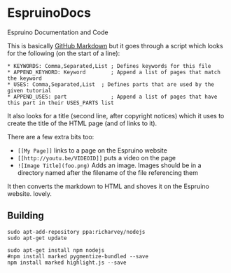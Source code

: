 <!--- Copyright (c) 2013 Gordon Williams, Pur3 Ltd. See the file LICENSE for copying permission. -->
EspruinoDocs
============

Espruino Documentation and Code

This is basically [GitHub Markdown](https://help.github.com/articles/github-flavored-markdown) but it goes through a script which looks for the following (on the start of a line):

    * KEYWORDS: Comma,Separated,List ; Defines keywords for this file
    * APPEND_KEYWORD: Keyword        ; Append a list of pages that match the keyword
    * USES: Comma,Separated,List  ; Defines parts that are used by the given tutorial
    * APPEND_USES: part              ; Append a list of pages that have this part in their USES_PARTS list

It also looks for a title (second line, after copyright notices) which it uses to create the title of the HTML page (and of links to it).

There are a few extra bits too:
* ```[[My Page]]``` links to a page on the Espruino website
* ```[[http://youtu.be/VIDEOID]]``` puts a video on the page
* ```![Image Title](foo.png)``` Adds an image. Images should be in a directory named after the filename of the file referencing them

It then converts the markdown to HTML and shoves it on the Espruino website. lovely.

Building
-------

```
sudo apt-add-repository ppa:richarvey/nodejs
sudo apt-get update

sudo apt-get install npm nodejs
#npm install marked pygmentize-bundled --save
npm install marked highlight.js --save
```

